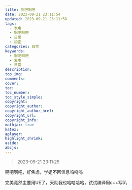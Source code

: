 ```yaml
---
title: 啊吧啊吧
date: 2023-09-21 23:11:54
updated: 2023-09-21 23:11:58
tags:
  - 发电
  - 啊吧啊吧
  - 日常
  - 加密
categories: 日常
keywords:
  - 啊吧啊吧
  - 发电
  - 日常
description: 
top_img:
comments:
cover:
toc:
toc_number:
toc_style_simple:
copyright:
copyright_author:
copyright_author_href:
copyright_url:
copyright_info:
mathjax: true
katex:
aplayer:
highlight_shrink:
aside:
abcjs:
---
```


> 2023-09-21 23:11:29
> 

啊吧啊吧，好焦虑，学姐不回信息呜呜呜

完美竟然主要用UE了，天助我也哈哈哈哈，试试编译用c++写叭
